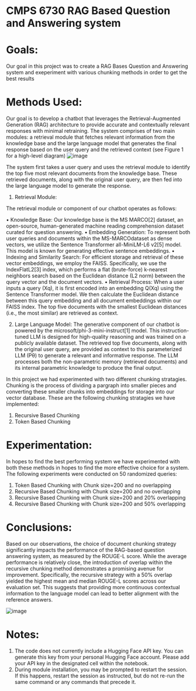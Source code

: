 # CMPS 6730 RAG Based Question and Answering system

# Goals:

Our goal in this project was to create a RAG Bases Question and Answering system and exeperiment with various chunking methods
in order to get the best results

# Methods Used:

Our goal is to develop a chatbot that leverages the Retrieval-Augmented Generation (RAG) architecture to provide accurate and contextually relevant responses with minimal retraining. The system comprises of two main modules: a retrieval module that fetches relevant information from the knowledge base and the large language model that generates the final response based on the user query and the retrieved context (see Figure 1 for a high-level diagram)
![image](https://github.com/user-attachments/assets/f7ab0b0e-1cd3-405b-b3a1-b0b3bb32a646)

The system first takes a user query and uses the retrieval module to identify the top five most relevant documents from the knowledge base. These retrieved documents, along
with the original user query, are then fed into the large language model to generate the response.

1. Retrieval Module:

  The retrieval module or component of our chatbot operates as follows: 

• Knowledge Base: Our knowledge base is the MS MARCO[2] dataset, an open-source, human-generated machine reading comprehension dataset curated for question answering.
• Embedding Generation: To represent both user queries and documents within the MS-MARCOdataset as dense vectors, we utilize the Sentence Transformer all-MiniLM-L6
  v2[5] model. This model is known for generating effective sentence embeddings.
• Indexing and Similarity Search: For efficient storage and retrieval of these vector embeddings, we employ the FAISS. Specifically, we use the IndexFlatL2[3] index, which
  performs a flat (brute-force) k-nearest neighbors search based on the Euclidean distance (L2 norm) between the query vector and the document vectors.
• Retrieval Process: When a user inputs a query (Xq), it is first encoded into an embedding Q(Xq) using the Sentence Transformer model. We then calculate the Euclidean 
  distance between this query embedding and all document embeddings within our FAISS index. The top five documents with the smallest Euclidean distances (i.e., the most 
  similar) are retrieved as context.

2. Large Language Model:
   The generative component of our chatbot is powered by the microsoft/phi-3-mini-instruct[1] model. This instruction-tuned LLM is designed for high-quality reasoning and 
   was trained on a publicly available dataset. The retrieved top five documents, along with the original user query, are provided as context to this parameterized LLM (Pθ) 
   to generate a relevant and informative response. The LLM processes both the non-parametric memory (retrieved documents) and its internal parametric knowledge to produce 
   the final output.

In this project we had experimented with two different chunking stratagies. Chunking is the process of dividing a pargraph into smaller pieces and converting these smaller
chunks into embeddings for storage into our vector database. These are the following chunking stratagies we have implemented:
1. Recursive Based Chunking
2. Token Based Chunking

# Experimentation:

In hopes to find the best performing system we have experimented with both these methods in hopes to find the more effective choice for a system. The following experiments
were conducted on 50 randomized queries:
1. Token Based Chunking with Chunk size=200 and no overlapping
2. Recursive Based Chunking with Chunk size=200 and no overlapping
3. Recursive Based Chunking with Chunk size=200 and 20% overlapping
4. Recursive Based Chunking with Chunk size=200 and 50% overlapping

# Conclusions:

Based on our observations, the choice of document chunking strategy significantly impacts the performance of the RAG-based question answering system, as measured by the ROUGE-L score. While the average performance is relatively close, the introduction of overlap within the recursive chunking method demonstrates a promising avenue for improvement. Specifically, the recursive strategy with a 50% overlap yielded the highest mean and median ROUGE-L scores across our evaluation set. This suggests that providing more continuous contextual information to the language model can lead to better alignment with the reference answers.


![image](https://github.com/user-attachments/assets/041a878b-e8ca-4ef3-9f2c-c540fc447ec0)

# Notes:

1. The code does not currently include a Hugging Face API key. You can generate this key from your personal Hugging Face account. Please add your API key in the designated cell within the notebook.
2. During module installation, you may be prompted to restart the session. If this happens, restart the session as instructed, but do not re-run the same command or any commands that precede it.
